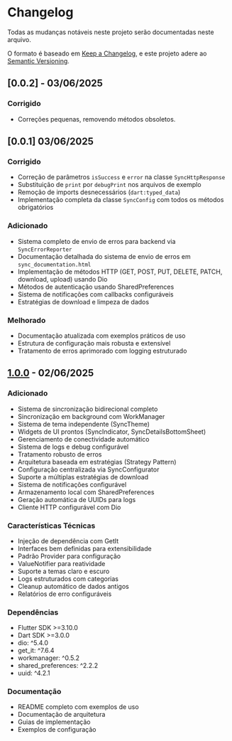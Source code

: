 # Changelog

Todas as mudanças notáveis neste projeto serão documentadas neste arquivo.

O formato é baseado em [Keep a Changelog](https://keepachangelog.com/en/1.0.0/),
e este projeto adere ao [Semantic Versioning](https://semver.org/spec/v2.0.0.html).

## [0.0.2] - 03/06/2025

### Corrigido
- Correções pequenas, removendo métodos obsoletos.


## [0.0.1]  03/06/2025

### Corrigido
- Correção de parâmetros `isSuccess` e `error` na classe `SyncHttpResponse`
- Substituição de `print` por `debugPrint` nos arquivos de exemplo
- Remoção de imports desnecessários (`dart:typed_data`)
- Implementação completa da classe `SyncConfig` com todos os métodos obrigatórios

### Adicionado
- Sistema completo de envio de erros para backend via `SyncErrorReporter`
- Documentação detalhada do sistema de envio de erros em `sync_documentation.html`
- Implementação de métodos HTTP (GET, POST, PUT, DELETE, PATCH, download, upload) usando Dio
- Métodos de autenticação usando SharedPreferences
- Sistema de notificações com callbacks configuráveis
- Estratégias de download e limpeza de dados

### Melhorado
- Documentação atualizada com exemplos práticos de uso
- Estrutura de configuração mais robusta e extensível
- Tratamento de erros aprimorado com logging estruturado

## [1.0.0] - 02/06/2025

### Adicionado
- Sistema de sincronização bidirecional completo
- Sincronização em background com WorkManager
- Sistema de tema independente (SyncTheme)
- Widgets de UI prontos (SyncIndicator, SyncDetailsBottomSheet)
- Gerenciamento de conectividade automático
- Sistema de logs e debug configurável
- Tratamento robusto de erros
- Arquitetura baseada em estratégias (Strategy Pattern)
- Configuração centralizada via SyncConfigurator
- Suporte a múltiplas estratégias de download
- Sistema de notificações configurável
- Armazenamento local com SharedPreferences
- Geração automática de UUIDs para logs
- Cliente HTTP configurável com Dio

### Características Técnicas
- Injeção de dependência com GetIt
- Interfaces bem definidas para extensibilidade
- Padrão Provider para configuração
- ValueNotifier para reatividade
- Suporte a temas claro e escuro
- Logs estruturados com categorias
- Cleanup automático de dados antigos
- Relatórios de erro configuráveis

### Dependências
- Flutter SDK >=3.10.0
- Dart SDK >=3.0.0
- dio: ^5.4.0
- get_it: ^7.6.4
- workmanager: ^0.5.2
- shared_preferences: ^2.2.2
- uuid: ^4.2.1

### Documentação
- README completo com exemplos de uso
- Documentação de arquitetura
- Guias de implementação
- Exemplos de configuração

[1.0.0]: https://github.com/seu-usuario/syncly/releases/tag/v1.0.0